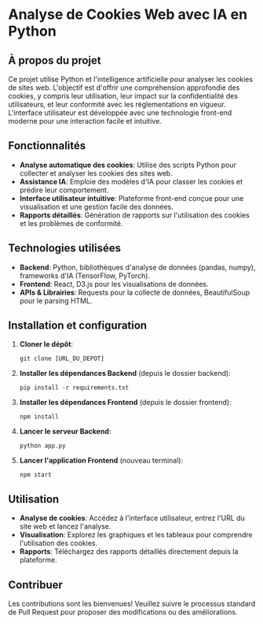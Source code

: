 # Analyse de Cookies Web avec IA en Python

## À propos du projet
Ce projet utilise Python et l'intelligence artificielle pour analyser les cookies de sites web. L'objectif est d'offrir une compréhension approfondie des cookies, y compris leur utilisation, leur impact sur la confidentialité des utilisateurs, et leur conformité avec les réglementations en vigueur. L'interface utilisateur est développée avec une technologie front-end moderne pour une interaction facile et intuitive.

## Fonctionnalités
- **Analyse automatique des cookies**: Utilise des scripts Python pour collecter et analyser les cookies des sites web.
- **Assistance IA**: Emploie des modèles d'IA pour classer les cookies et prédire leur comportement.
- **Interface utilisateur intuitive**: Plateforme front-end conçue pour une visualisation et une gestion facile des données.
- **Rapports détaillés**: Génération de rapports sur l'utilisation des cookies et les problèmes de conformité.

## Technologies utilisées
- **Backend**: Python, bibliothèques d'analyse de données (pandas, numpy), frameworks d'IA (TensorFlow, PyTorch).
- **Frontend**: React, D3.js pour les visualisations de données.
- **APIs & Librairies**: Requests pour la collecte de données, BeautifulSoup pour le parsing HTML.

## Installation et configuration
1. **Cloner le dépôt**:
   ```
   git clone [URL_DU_DEPOT]
   ```
2. **Installer les dépendances Backend** (depuis le dossier backend):
   ```
   pip install -r requirements.txt
   ```
3. **Installer les dépendances Frontend** (depuis le dossier frontend):
   ```
   npm install
   ```
4. **Lancer le serveur Backend**:
   ```
   python app.py
   ```
5. **Lancer l'application Frontend** (nouveau terminal):
   ```
   npm start
   ```

## Utilisation
- **Analyse de cookies**: Accédez à l'interface utilisateur, entrez l'URL du site web et lancez l'analyse.
- **Visualisation**: Explorez les graphiques et les tableaux pour comprendre l'utilisation des cookies.
- **Rapports**: Téléchargez des rapports détaillés directement depuis la plateforme.

## Contribuer
Les contributions sont les bienvenues! Veuillez suivre le processus standard de Pull Request pour proposer des modifications ou des améliorations.
